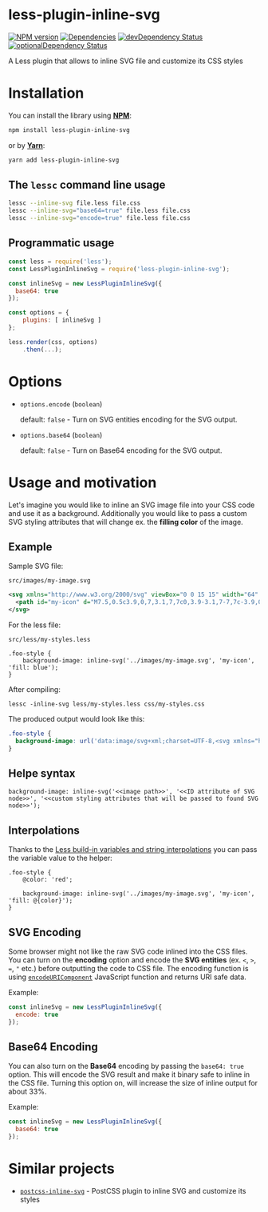 less-plugin-inline-svg
======================

[![NPM version](https://badge.fury.io/js/less-plugin-inline-svg.svg)](https://www.npmjs.com/package/less-plugin-inline-svg)
[![Dependencies](https://david-dm.org/atlassian/less-plugin-inline-svg.svg)](https://david-dm.org/atlassian/less-plugin-inline-svg)
[![devDependency Status](https://david-dm.org/atlassian/less-plugin-inline-svg/dev-status.svg)](https://david-dm.org/atlassian/less-plugin-inline-svg#info=devDependencies)
[![optionalDependency Status](https://david-dm.org/atlassian/less-plugin-inline-svg/optional-status.svg)](https://david-dm.org/atlassian/less-plugin-inline-svg#info=optionalDependencies)

A Less plugin that allows to inline SVG file and customize its CSS styles

Installation
============

You can install the library using [**NPM**](https://www.npmjs.com):

```bash
npm install less-plugin-inline-svg
```

or by [**Yarn**](https://yarnpkg.com/):

```bash
yarn add less-plugin-inline-svg
```

## The `lessc` command line usage

```sh
lessc --inline-svg file.less file.css
lessc --inline-svg="base64=true" file.less file.css
lessc --inline-svg="encode=true" file.less file.css
```

## Programmatic usage

```js
const less = require('less');
const LessPluginInlineSvg = require('less-plugin-inline-svg');

const inlineSvg = new LessPluginInlineSvg({
  base64: true
});

const options = {
    plugins: [ inlineSvg ]
};

less.render(css, options)
    .then(...);
```

Options
=======

 - `options.encode` (`boolean`)

    default: `false` - Turn on SVG entities encoding for the SVG output.

 - `options.base64` (`boolean`)

    default: `false` - Turn on Base64 encoding for the SVG output.

Usage and motivation
====================

Let's imagine you would like to inline an SVG image file into your CSS code and use it as a background.
Additionally you would like to pass a custom SVG styling attributes that will change ex. the **filling color** of the image.

## Example
Sample SVG file:

`src/images/my-image.svg`

```svg
<svg xmlns="http://www.w3.org/2000/svg" viewBox="0 0 15 15" width="64" height="64">
  <path id="my-icon" d="M7.5,0.5c3.9,0,7,3.1,7,7c0,3.9-3.1,7-7,7c-3.9,0-7-3.1-7-7l0,0C0.5,3.6,3.6,0.5,7.5,0.5 C7.5,0.5,7.5,0.5,7.5,0.5L7.5,0.5L7.5,0.5z M6.1,4.7v5.6l4.2-2.8L6.1,4.7z"/>
</svg>
```

For the less file:

`src/less/my-styles.less`

```less
.foo-style {
    background-image: inline-svg('../images/my-image.svg', 'my-icon', 'fill: blue');
}
```

After compiling:

`lessc -inline-svg less/my-styles.less css/my-styles.css`

The produced output would look like this:

```css
.foo-style {
  background-image: url('data:image/svg+xml;charset=UTF-8,<svg xmlns="http://www.w3.org/2000/svg" viewBox="0 0 15 15" width="64" height="64"><path id="my-icon" d="M7.5,0.5c3.9,0,7,3.1,7,7c0,3.9-3.1,7-7,7c-3.9,0-7-3.1-7-7l0,0C0.5,3.6,3.6,0.5,7.5,0.5 C7.5,0.5,7.5,0.5,7.5,0.5L7.5,0.5L7.5,0.5z M6.1,4.7v5.6l4.2-2.8L6.1,4.7z" fill="blue"/></svg>');
}

```

## Helpe syntax

```less
background-image: inline-svg('<<image path>>', '<<ID attribute of SVG node>>', '<<custom styling attributes that will be passed to found SVG node>>');
```

## Interpolations

Thanks to the [Less build-in variables and string interpolations](http://lesscss.org/features/#variables-feature-variable-interpolation) you can pass the variable value to the helper:

```less
.foo-style {
    @color: 'red';

    background-image: inline-svg('../images/my-image.svg', 'my-icon', 'fill: @{color}');
}
```


## SVG Encoding
Some browser might not like the raw SVG code inlined into the CSS files.
You can turn on the **encoding** option and encode the **SVG entities** (ex. `<`, `>`, `=`, `"` etc.) before outputting the code to CSS file.
The encoding function is using [`encodeURIComponent`](https://developer.mozilla.org/en/docs/Web/JavaScript/Reference/Global_Objects/encodeURIComponent) JavaScript function and returns URI safe data.

Example:

```js
const inlineSvg = new LessPluginInlineSvg({
  encode: true
});
```

## Base64 Encoding
You can also turn on the **Base64** encoding by passing the `base64: true` option.
This will encode the SVG result and make it binary safe to inline in the CSS file.
Turning this option on, will increase the size of inline output for about 33%.

Example:

```js
const inlineSvg = new LessPluginInlineSvg({
  base64: true
});
```

Similar projects
================

 -  [`postcss-inline-svg`](https://github.com/TrySound/postcss-inline-svg) - PostCSS plugin to inline SVG and customize its styles  
